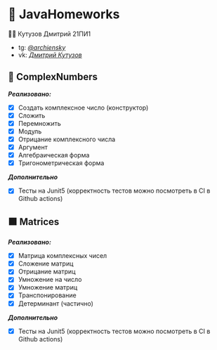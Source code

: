 # 📔 JavaHomeworks
👨‍🎓 Кутузов Дмитрий 21ПИ1
* tg: *[@archiensky](https://archiensky.t.me)*
* vk: *[Дмитрий Кутузов](https://vk.com/archietotsamblu)*

## 🧮 ComplexNumbers
***Реализовано:***
 - [X] Создать комплексное число (конструктор)
 - [X] Сложить
 - [X] Перемножить
 - [X] Модуль
 - [X] Отрицание комплексного числа
 - [X] Аргумент
 - [X] Алгебраическая форма
 - [X] Тригонометрическая форма

***Дополнительно***
 - [X] Тесты на Junit5 (корректность тестов можно посмотреть в CI в Github actions)

## ⬛ Matrices
***Реализовано:***
 - [X] Матрица комплексных чисел
 - [X] Сложение матриц
 - [X] Отрицание матриц
 - [X] Умножение на число
 - [X] Умножение матриц
 - [X] Транспонирование
 - [X] Детерминант (частично)

***Дополнительно***
- [X] Тесты на Junit5 (корректность тестов можно посмотреть в CI в Github actions)
